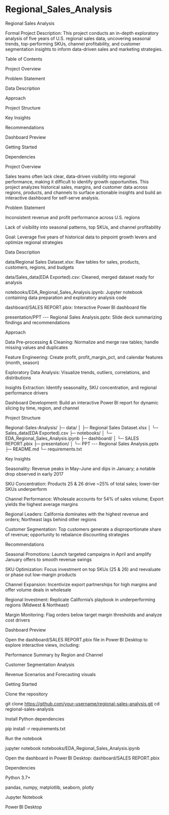 # Regional_Sales_Analysis

Regional Sales Analysis

Formal Project Description:
This project conducts an in-depth exploratory analysis of five years of U.S. regional sales data, uncovering seasonal trends, top-performing SKUs, channel profitability, and customer segmentation insights to inform data-driven sales and marketing strategies.

Table of Contents

Project Overview

Problem Statement

Data Description

Approach

Project Structure

Key Insights

Recommendations

Dashboard Preview

Getting Started

Dependencies

Project Overview

Sales teams often lack clear, data-driven visibility into regional performance, making it difficult to identify growth opportunities. This project analyzes historical sales, margins, and customer data across regions, products, and channels to surface actionable insights and build an interactive dashboard for self-serve analysis.

Problem Statement

Inconsistent revenue and profit performance across U.S. regions

Lack of visibility into seasonal patterns, top SKUs, and channel profitability

Goal: Leverage five years of historical data to pinpoint growth levers and optimize regional strategies

Data Description

data/Regional Sales Dataset.xlsx: Raw tables for sales, products, customers, regions, and budgets

data/Sales_data(EDA Exported).csv: Cleaned, merged dataset ready for analysis

notebooks/EDA_Regional_Sales_Analysis.ipynb: Jupyter notebook containing data preparation and exploratory analysis code

dashboard/SALES REPORT.pbix: Interactive Power BI dashboard file

presentation/PPT --- Regional Sales Analysis.pptx: Slide deck summarizing findings and recommendations

Approach

Data Pre-processing & Cleaning: Normalize and merge raw tables; handle missing values and duplicates

Feature Engineering: Create profit, profit_margin_pct, and calendar features (month, season)

Exploratory Data Analysis: Visualize trends, outliers, correlations, and distributions

Insights Extraction: Identify seasonality, SKU concentration, and regional performance drivers

Dashboard Development: Build an interactive Power BI report for dynamic slicing by time, region, and channel

Project Structure

Regional-Sales-Analysis/
├─ data/
│  ├─ Regional Sales Dataset.xlsx
│  └─ Sales_data(EDA Exported).csv
├─ notebooks/
│  └─ EDA_Regional_Sales_Analysis.ipynb
├─ dashboard/
│  └─ SALES REPORT.pbix
├─ presentation/
│  └─ PPT --- Regional Sales Analysis.pptx
├─ README.md
└─ requirements.txt

Key Insights

Seasonality: Revenue peaks in May–June and dips in January; a notable drop observed in early 2017

SKU Concentration: Products 25 & 26 drive ~25% of total sales; lower-tier SKUs underperform

Channel Performance: Wholesale accounts for 54% of sales volume; Export yields the highest average margins

Regional Leaders: California dominates with the highest revenue and orders; Northeast lags behind other regions

Customer Segmentation: Top customers generate a disproportionate share of revenue; opportunity to rebalance discounting strategies

Recommendations

Seasonal Promotions: Launch targeted campaigns in April and amplify January offers to smooth revenue swings

SKU Optimization: Focus investment on top SKUs (25 & 26) and reevaluate or phase out low-margin products

Channel Expansion: Incentivize export partnerships for high margins and offer volume deals in wholesale

Regional Investment: Replicate California’s playbook in underperforming regions (Midwest & Northeast)

Margin Monitoring: Flag orders below target margin thresholds and analyze cost drivers

Dashboard Preview

Open the dashboard/SALES REPORT.pbix file in Power BI Desktop to explore interactive views, including:

Performance Summary by Region and Channel

Customer Segmentation Analysis

Revenue Scenarios and Forecasting visuals

Getting Started

Clone the repository

git clone https://github.com/your-username/regional-sales-analysis.git
cd regional-sales-analysis

Install Python dependencies

pip install -r requirements.txt

Run the notebook

jupyter notebook notebooks/EDA_Regional_Sales_Analysis.ipynb

Open the dashboard in Power BI Desktop: dashboard/SALES REPORT.pbix

Dependencies

Python 3.7+

pandas, numpy, matplotlib, seaborn, plotly

Jupyter Notebook

Power BI Desktop


